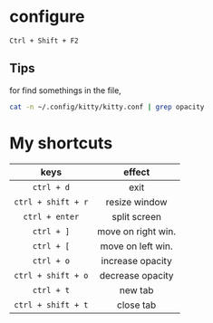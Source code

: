 # configure 

```Ctrl + Shift + F2```

## Tips

for find somethings in the file,

```sh
cat -n ~/.config/kitty/kitty.conf | grep opacity
```

# My shortcuts

| keys						| effect			|
| :-:						| :-:				|
| ```ctrl + d```			| exit				|
| ```ctrl + shift + r```	| resize window		|
| ```ctrl + enter```		| split screen		|
| ```ctrl + ]```			| move on right win.|
| ```ctrl + [```			| move on left win.	|
| ```ctrl + o```			| increase opacity	|
| ```ctrl + shift + o```	| decrease opacity	|
| ```ctrl + t```			| new tab			|
| ```ctrl + shift + t```	| close tab			|

